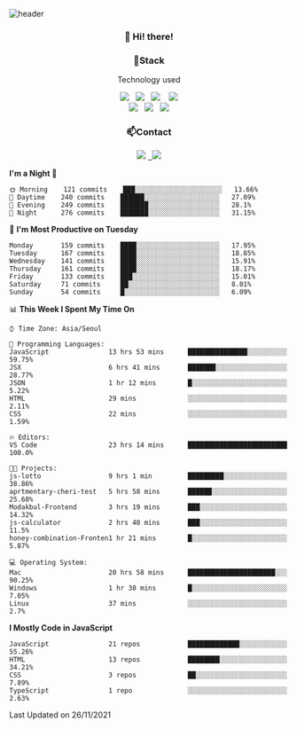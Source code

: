![header](https://capsule-render.vercel.app/api?type=waving&color=gradient&height=200&text=Che-ri&fontAlign=70&fontAlignY=40&animation=twinkling)

<h3 align="center">👋 Hi! there!</h3>

<h3 align="center">📌Stack</h3>
<p align="center">Technology used</p>
<div align="center"><img src="https://img.shields.io/badge/HTML5-e74c3c?style=flat-square&logo=HTML5&logoColor=white"></img> &nbsp <img src="https://img.shields.io/badge/CSS3-0A84FF?style=flat-square&logo=CSS3&logoColor=white"></img>  &nbsp <img src="https://img.shields.io/badge/SCSS-fd79a8?style=flat-square&logo=Sass&logoColor=white"/></a>&nbsp  &nbsp <img src="https://img.shields.io/badge/styled%2Dcomponents-DB7093?style=flat-square&logo=styled%2Dcomponents&logoColor=white"/></a>
<br><img src="https://img.shields.io/badge/JavaScript-FFCD11?style=flat-square&logo=JavaScript&logoColor=white"></img> &nbsp <img src="https://img.shields.io/badge/React-00BCF6?style=flat-square&logo=React&logoColor=white"></img> &nbsp <img src="https://img.shields.io/badge/Redux-764ABC?style=flat-square&logo=Redux&logoColor=white"/></a></div>

<h3 align="center">📫Contact</h3>
<div align="center"><a href="https://cheri.tistory.com/"><img src="https://img.shields.io/badge/Cheri-AD29B6?style=flat-square&logo=Tidal&logoColor=white"/></a> <a href="rnjs1135@gmail.com"> &nbsp <img src="https://img.shields.io/badge/Gmail-EA4335?style=flat-square&logo=Gmail&logoColor=white"/></a></div>

<!--START_SECTION:waka-->
**I'm a Night 🦉** 

```text
🌞 Morning    121 commits    ███░░░░░░░░░░░░░░░░░░░░░░   13.66% 
🌆 Daytime    240 commits    ██████░░░░░░░░░░░░░░░░░░░   27.09% 
🌃 Evening    249 commits    ███████░░░░░░░░░░░░░░░░░░   28.1% 
🌙 Night      276 commits    ███████░░░░░░░░░░░░░░░░░░   31.15%

```
📅 **I'm Most Productive on Tuesday** 

```text
Monday       159 commits    ████░░░░░░░░░░░░░░░░░░░░░   17.95% 
Tuesday      167 commits    ████░░░░░░░░░░░░░░░░░░░░░   18.85% 
Wednesday    141 commits    ████░░░░░░░░░░░░░░░░░░░░░   15.91% 
Thursday     161 commits    ████░░░░░░░░░░░░░░░░░░░░░   18.17% 
Friday       133 commits    ███░░░░░░░░░░░░░░░░░░░░░░   15.01% 
Saturday     71 commits     ██░░░░░░░░░░░░░░░░░░░░░░░   8.01% 
Sunday       54 commits     █░░░░░░░░░░░░░░░░░░░░░░░░   6.09%

```


📊 **This Week I Spent My Time On** 

```text
⌚︎ Time Zone: Asia/Seoul

💬 Programming Languages: 
JavaScript               13 hrs 53 mins      ███████████████░░░░░░░░░░   59.75% 
JSX                      6 hrs 41 mins       ███████░░░░░░░░░░░░░░░░░░   28.77% 
JSON                     1 hr 12 mins        █░░░░░░░░░░░░░░░░░░░░░░░░   5.22% 
HTML                     29 mins             ░░░░░░░░░░░░░░░░░░░░░░░░░   2.11% 
CSS                      22 mins             ░░░░░░░░░░░░░░░░░░░░░░░░░   1.59%

🔥 Editors: 
VS Code                  23 hrs 14 mins      █████████████████████████   100.0%

🐱‍💻 Projects: 
js-lotto                 9 hrs 1 min         █████████░░░░░░░░░░░░░░░░   38.86% 
aprtmentary-cheri-test   5 hrs 58 mins       ██████░░░░░░░░░░░░░░░░░░░   25.68% 
Modakbul-Frontend        3 hrs 19 mins       ███░░░░░░░░░░░░░░░░░░░░░░   14.32% 
js-calculator            2 hrs 40 mins       ███░░░░░░░░░░░░░░░░░░░░░░   11.5% 
honey-combination-Fronten1 hr 21 mins        █░░░░░░░░░░░░░░░░░░░░░░░░   5.87%

💻 Operating System: 
Mac                      20 hrs 58 mins      ██████████████████████░░░   90.25% 
Windows                  1 hr 38 mins        █░░░░░░░░░░░░░░░░░░░░░░░░   7.05% 
Linux                    37 mins             ░░░░░░░░░░░░░░░░░░░░░░░░░   2.7%

```

**I Mostly Code in JavaScript** 

```text
JavaScript               21 repos            █████████████░░░░░░░░░░░░   55.26% 
HTML                     13 repos            ████████░░░░░░░░░░░░░░░░░   34.21% 
CSS                      3 repos             ██░░░░░░░░░░░░░░░░░░░░░░░   7.89% 
TypeScript               1 repo              ░░░░░░░░░░░░░░░░░░░░░░░░░   2.63%

```



 Last Updated on 26/11/2021
<!--END_SECTION:waka-->
